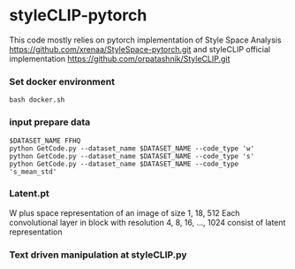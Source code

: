 # styleCLIP-pytorch

This code mostly relies on pytorch implementation of Style Space Analysis https://github.com/xrenaa/StyleSpace-pytorch.git and styleCLIP official implementation https://github.com/orpatashnik/StyleCLIP.git
 
### Set docker environment
  ```
  bash docker.sh
  ```
### input prepare data 
  ```
  $DATASET_NAME FFHQ
  python GetCode.py --dataset_name $DATASET_NAME --code_type 'w' 
  python GetCode.py --dataset_name $DATASET_NAME --code_type 's' 
  python GetCode.py --dataset_name $DATASET_NAME --code_type 's_mean_std' 
  ```
  
### Latent.pt
  W plus space representation of an image of size 1, 18, 512
  Each convolutional layer in block with resolution 4, 8, 16, ..., 1024 consist of latent representation

### Text driven manipulation at styleCLIP.py
